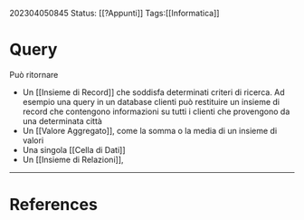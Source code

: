 202304050845
Status: [[?Appunti]]
Tags:[[Informatica]]

# Query

Può ritornare 
- Un [[Insieme di Record]] che soddisfa determinati criteri di ricerca. Ad esempio una query in un database clienti può restituire un insieme di record che contengono informazioni su tutti i clienti che provengono da una determinata città
- Un [[Valore Aggregato]], come la somma o la media di un insieme di valori
- Una singola [[Cella di Dati]]
- Un [[Insieme di Relazioni]], 


---
# References